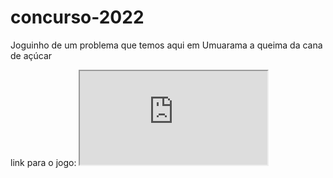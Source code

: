 # concurso-2022
Joguinho de um problema que temos aqui em Umuarama a queima da cana de açúcar

link para o jogo: <iframe src="https://editor.p5js.org/K3VINNNY/full/x3Dsvc3DM"></iframe>
